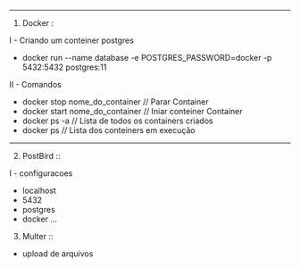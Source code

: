 -----------------------------------
1) Docker :

I - Criando um conteiner postgres
  - docker run --name database -e POSTGRES_PASSWORD=docker -p 5432:5432 postgres:11

II - Comandos
  - docker stop nome_do_container // Parar Container
  - docker start nome_do_container // Iniar conteiner Container
  - docker ps -a // Lista de todos os containers criados
  - docker ps // Lista dos conteiners em execução


-----------------------------------
2) PostBird ::

I - configuracoes
- localhost
- 5432
- postgres
- docker
...

3) Multer ::
- upload de arquivos
